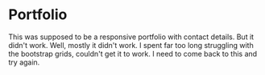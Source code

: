 # Portfolio
This was supposed to be a responsive portfolio with contact details. But it didn't work.
Well, mostly it didn't work. I spent far too long struggling with the bootstrap grids, couldn't get it to work.
I need to come back to this and try again.